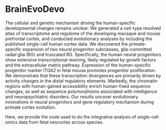 # BrainEvoDevo
The cellular and genetic mechanism driving the human-specific developmental changes remains unclear. We generated a cell-type resolved atlas of transcriptome and regulome of the developing macaque and mouse prefrontal cortex, and conducted evolutionary analyses by including the published single-cell human cortex data. We discovered the primate-specific expansion of two neural progenitor subclasses, glia-committed radial glia (RG) and truncated RG. Specifically, the human neural progenitors show extensive transcriptional rewiring, likely regulated by growth factors and the extracellular matrix pathway. Expression of the human-specific progenitor marker ITGA2 in fetal mouse promotes progenitor proliferation. We demonstrate that these transcription divergences are primarily driven by activity changes in the distal regulatory elements. Markedly, the chromatin regions with human-gained accessibility enrich human-fixed sequence changes, as well as sequence polymorphisms associated with intelligence and neuropsychiatric disorders. Our results uncover evolutionary innovations in neural progenitors and gene regulatory mechanism during primate cortex evolution.

Here, we provide the code used to do the integrative analysis of single-cell omics data from fetal neocortex across species.